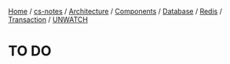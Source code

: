 [Home](https://mengxianbin.github.io) /
[cs-notes](https://mengxianbin.github.io/cs-notes/site) /
[Architecture](https://mengxianbin.github.io/cs-notes/site/Architecture) /
[Components](https://mengxianbin.github.io/cs-notes/site/Architecture/Components) /
[Database](https://mengxianbin.github.io/cs-notes/site/Architecture/Components/Database) /
[Redis](https://mengxianbin.github.io/cs-notes/site/Architecture/Components/Database/Redis) /
[Transaction](https://mengxianbin.github.io/cs-notes/site/Architecture/Components/Database/Redis/Transaction) /
[UNWATCH](https://mengxianbin.github.io/cs-notes/site/Architecture/Components/Database/Redis/Transaction/UNWATCH)

# TO DO

